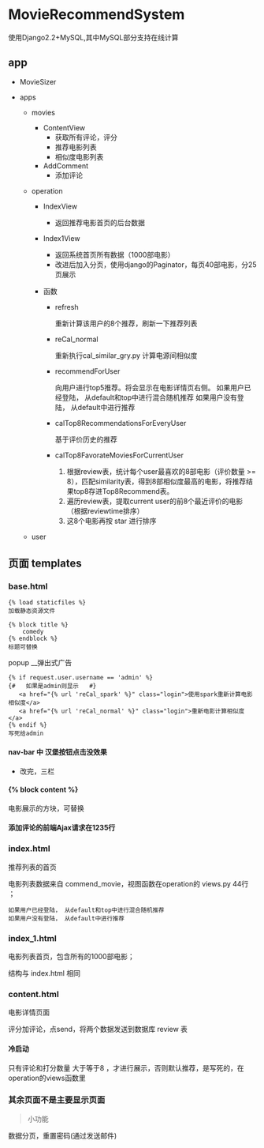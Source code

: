 # MovieRecommendSystem

使用Django2.2+MySQL,其中MySQL部分支持在线计算

## app

- MovieSizer

- apps

  - movies

    - ContentView
      -  获取所有评论，评分
      -  推荐电影列表
      -  相似度电影列表
    - AddComment
      - 添加评论

  - operation

    - IndexView

      - 返回推荐电影首页的后台数据

    - Index1View

      - 返回系统首页所有数据（1000部电影）
      - 改进后加入分页，使用django的Paginator，每页40部电影，分25页展示

    - 函数

      - refresh

        重新计算该用户的8个推荐，刷新一下推荐列表

      - reCal_normal

        重新执行cal_similar_gry.py 计算电源间相似度

      - recommendForUser

        向用户进行top5推荐。将会显示在电影详情页右侧。
                如果用户已经登陆， 从default和top中进行混合随机推荐
                如果用户没有登陆， 从default中进行推荐

      - calTop8RecommendationsForEveryUser

        基于评价历史的推荐

      - calTop8FavorateMoviesForCurrentUser

        1. 根据review表，统计每个user最喜欢的8部电影（评价数量 >= 8），匹配similarity表，得到8部相似度最高的电影，将推荐结果top8存进Top8Recommend表。
        2. 遍历review表，提取current user的前8个最近评价的电影（根据reviewtime排序）
        3. 这8个电影再按 star 进行排序

        

        

  - user

  

## 页面 templates

### base.html

```django
{% load staticfiles %}
加载静态资源文件
```

```django
{% block title %}
    comedy
{% endblock %}
标题可替换
```

popup	__弹出式广告

```django
{% if request.user.username == 'admin' %}
{#   如果是admin则显示   #}
   <a href="{% url 'reCal_spark' %}" class="login">使用spark重新计算电影相似度</a> 
   <a href="{% url 'reCal_normal' %}" class="login">重新电影计算相似度</a>
{% endif %}
写死给admin
```

#### nav-bar 中 汉堡按钮点击没效果

- 改完，三栏

#### {% block content %}

电影展示的方块，可替换

#### 添加评论的前端Ajax请求在1235行

### index.html

推荐列表的首页

电影列表数据来自 commend_movie，视图函数在operation的 views.py 44行 ；

```
如果用户已经登陆， 从default和top中进行混合随机推荐
如果用户没有登陆， 从default中进行推荐
```

### index_1.html

电影列表首页，包含所有的1000部电影；

结构与 index.html 相同

### content.html

电影详情页面

评分加评论，点send，将两个数据发送到数据库 review 表

#### 冷启动

只有评论和打分数量 大于等于8 ，才进行展示，否则默认推荐，是写死的，在operation的views函数里

### 其余页面不是主要显示页面



> 小功能

数据分页，重置密码(通过发送邮件)